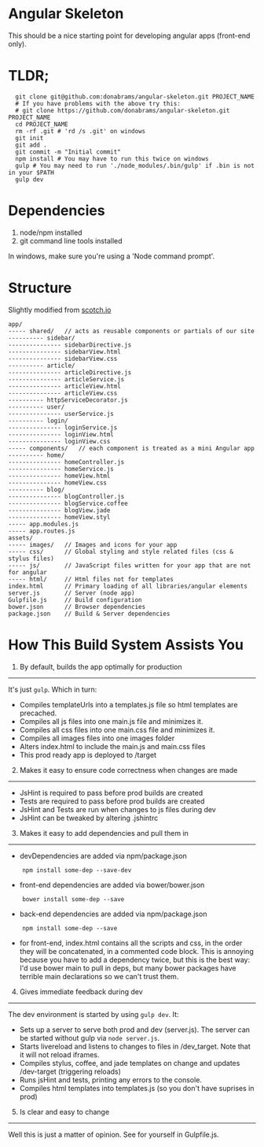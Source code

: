Angular Skeleton
================

This should be a nice starting point for developing angular apps (front-end only).

TLDR;
=====

```
  git clone git@github.com:donabrams/angular-skeleton.git PROJECT_NAME
  # If you have problems with the above try this:
  # git clone https://github.com/donabrams/angular-skeleton.git PROJECT_NAME
  cd PROJECT_NAME
  rm -rf .git # 'rd /s .git' on windows
  git init
  git add .
  git commit -m "Initial commit"
  npm install # You may have to run this twice on windows
  gulp # You may need to run './node_modules/.bin/gulp' if .bin is not in your $PATH
  gulp dev
```

Dependencies
============

 1. node/npm installed
 2. git command line tools installed

In windows, make sure you're using a 'Node command prompt'.

Structure
=========

Slightly modified from [scotch.io](http://scotch.io/tutorials/javascript/angularjs-best-practices-directory-structure)

    app/
    ----- shared/   // acts as reusable components or partials of our site
    ---------- sidebar/
    --------------- sidebarDirective.js
    --------------- sidebarView.html
    --------------- sidebarView.css
    ---------- article/
    --------------- articleDirective.js
    --------------- articleService.js
    --------------- articleView.html
    --------------- articleView.css
    ---------- httpServiceDecorator.js
    ---------- user/
    --------------- userService.js
    ---------- login/
    --------------- loginService.js
    --------------- loginView.html
    --------------- loginView.css
    ----- components/   // each component is treated as a mini Angular app
    ---------- home/
    --------------- homeController.js
    --------------- homeService.js
    --------------- homeView.html
    --------------- homeView.css
    ---------- blog/
    --------------- blogController.js
    --------------- blogService.coffee
    --------------- blogView.jade
    --------------- homeView.styl
    ----- app.modules.js
    ----- app.routes.js
    assets/
    ----- images/   // Images and icons for your app
    ----- css/      // Global styling and style related files (css & stylus files)
    ----- js/       // JavaScript files written for your app that are not for angular
    ----- html/     // Html files not for templates
    index.html      // Primary loading of all libraries/angular elements
    server.js       // Server (node app)
    Gulpfile.js     // Build configuration
    bower.json      // Browser dependencies
    package.json    // Build & Server dependencies

How This Build System Assists You
=================================

1. By default, builds the app optimally for production
------------------------------------------------------
It's just ```gulp```. Which in turn:
 - Compiles templateUrls into a templates.js file so html templates are precached.
 - Compiles all js files into one main.js file and minimizes it.
 - Compiles all css files into one main.css file and minimizes it.
 - Compiles all images files into one images folder
 - Alters index.html to include the main.js and main.css files
 - This prod ready app is deployed to /target

2. Makes it easy to ensure code correctness when changes are made
-----------------------------------------------------------------
 - JsHint is required to pass before prod builds are created
 - Tests are required to pass before prod builds are created
 - JsHint and Tests are run when changes to js files during dev
 - JsHint can be tweaked by altering .jshintrc

3. Makes it easy to add dependencies and pull them in
-----------------------------------------------------
 - devDependencies are added via npm/package.json
```
    npm install some-dep --save-dev
```
 - front-end dependencies are added via bower/bower.json
```
    bower install some-dep --save
````
 - back-end dependencies are added via npm/package.json
```
    npm install some-dep --save
```
 - for front-end, index.html contains all the scripts and css, in the order they will be concatenated, in a commented code block. This is annoying because you have to add a dependency twice, but this is the best way: I'd use bower main to pull in deps, but many bower packages have terrible main declarations so we can't trust them.

4. Gives immediate feedback during dev
--------------------------------------
 The dev environment is started by using ```gulp dev```. It:
 - Sets up a server to serve both prod and dev (server.js). The server can be started without gulp via ```node server.js```.
 - Starts livereload and listens to changes to files in /dev_target. Note that it will not reload iframes.
 - Compiles stylus, coffee, and jade templates on change and updates /dev-target (triggering reloads)
 - Runs jsHint and tests, printing any errors to the console.
 - Compiles html templates into templates.js (so you don't have suprises in prod)

5. Is clear and easy to change
------------------------------
Well this is just a matter of opinion. See for yourself in Gulpfile.js.


